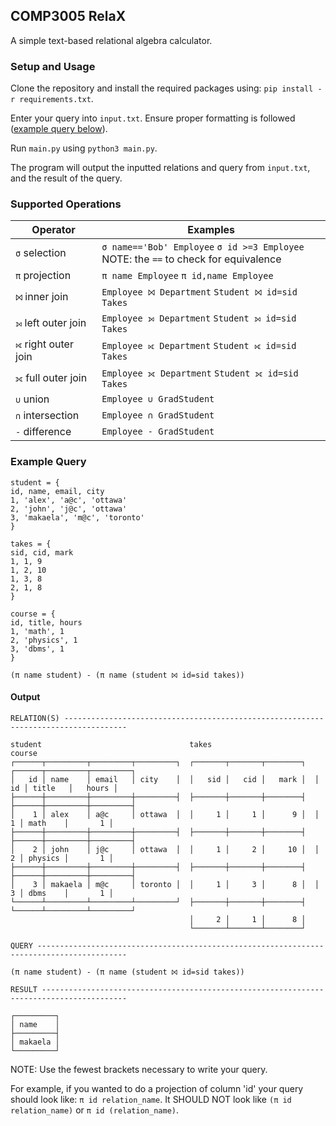 ## COMP3005 RelaX

A simple text-based relational algebra calculator.

### Setup and Usage

Clone the repository and install the required packages using: `pip install -r requirements.txt`.

Enter your query into `input.txt`. Ensure proper formatting is followed ([example query below](#example-query)).

Run `main.py` using `python3 main.py`.

The program will output the inputted relations and query from `input.txt`, and the result of the query.

### Supported Operations

| Operator | Examples |
| -------- | -------- |
| `σ` selection | `σ name=='Bob' Employee` `σ id >=3 Employee` <br> NOTE: the `==` to check for equivalence |
| `π` projection | `π name Employee` `π id,name Employee` |
| `⨝` inner join | `Employee ⨝ Department` `Student ⨝ id=sid Takes` |
| `⟕` left outer join | `Employee ⟕ Department` `Student ⟕ id=sid Takes` |
| `⟖` right outer join | `Employee ⟖ Department` `Student ⟖ id=sid Takes` |
| `⟗` full outer join | `Employee ⟗ Department` `Student ⟗ id=sid Takes` |
| `∪` union | `Employee ∪ GradStudent` |
| `∩` intersection | `Employee ∩ GradStudent` |
| `-` difference | `Employee - GradStudent` |

### Example Query

```
student = {
id, name, email, city
1, 'alex', 'a@c', 'ottawa'
2, 'john', 'j@c', 'ottawa'
3, 'makaela', 'm@c', 'toronto'
}

takes = {
sid, cid, mark
1, 1, 9
1, 2, 10
1, 3, 8
2, 1, 8
}

course = {
id, title, hours
1, 'math', 1
2, 'physics', 1
3, 'dbms', 1
}

(π name student) - (π name (student ⨝ id=sid takes))
```

#### Output
```
RELATION(S) ------------------------------------------------------------------------------------

student                                 takes                       course                      
┌──────┬─────────┬─────────┬─────────┐  ┌───────┬───────┬────────┐  ┌──────┬─────────┬─────────┐
│   id │ name    │ email   │ city    │  │   sid │   cid │   mark │  │   id │ title   │   hours │
├──────┼─────────┼─────────┼─────────┤  ├───────┼───────┼────────┤  ├──────┼─────────┼─────────┤
│    1 │ alex    │ a@c     │ ottawa  │  │     1 │     1 │      9 │  │    1 │ math    │       1 │
├──────┼─────────┼─────────┼─────────┤  ├───────┼───────┼────────┤  ├──────┼─────────┼─────────┤
│    2 │ john    │ j@c     │ ottawa  │  │     1 │     2 │     10 │  │    2 │ physics │       1 │
├──────┼─────────┼─────────┼─────────┤  ├───────┼───────┼────────┤  ├──────┼─────────┼─────────┤
│    3 │ makaela │ m@c     │ toronto │  │     1 │     3 │      8 │  │    3 │ dbms    │       1 │
└──────┴─────────┴─────────┴─────────┘  ├───────┼───────┼────────┤  └──────┴─────────┴─────────┘
                                        │     2 │     1 │      8 │                              
                                        └───────┴───────┴────────┘                              

QUERY ------------------------------------------------------------------------------------------

(π name student) - (π name (student ⨝ id=sid takes))

RESULT -----------------------------------------------------------------------------------------
           
┌─────────┐
│ name    │
├─────────┤
│ makaela │
└─────────┘
```

NOTE: Use the fewest brackets necessary to write your query.

For example, if you wanted to do a projection of column 'id' your query should look like: `π id relation_name`. It SHOULD NOT look like `(π id relation_name)` or `π id (relation_name)`.
